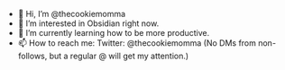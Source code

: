 - 👋 Hi, I’m @thecookiemomma
- 👀 I’m interested in Obsidian right now. 
- 🌱 I’m currently learning how to be more productive.
- 📫 How to reach me: 
Twitter: @thecookiemomma (No DMs from non-follows, but a regular @ will get my attention.) 



<!---
thecookiemomma/thecookiemomma is a ✨ special ✨ repository because its `README.md` (this file) appears on your GitHub profile.
You can click the Preview link to take a look at your changes.
--->
